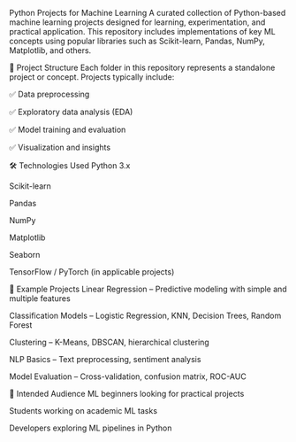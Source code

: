 Python Projects for Machine Learning
A curated collection of Python-based machine learning projects designed for learning, experimentation, and practical application. This repository includes implementations of key ML concepts using popular libraries such as Scikit-learn, Pandas, NumPy, Matplotlib, and others.

📂 Project Structure
Each folder in this repository represents a standalone project or concept. Projects typically include:

✅ Data preprocessing

✅ Exploratory data analysis (EDA)

✅ Model training and evaluation

✅ Visualization and insights

🛠️ Technologies Used
Python 3.x

Scikit-learn

Pandas

NumPy

Matplotlib

Seaborn

TensorFlow / PyTorch (in applicable projects)



📘 Example Projects
Linear Regression – Predictive modeling with simple and multiple features

Classification Models – Logistic Regression, KNN, Decision Trees, Random Forest

Clustering – K-Means, DBSCAN, hierarchical clustering

NLP Basics – Text preprocessing, sentiment analysis

Model Evaluation – Cross-validation, confusion matrix, ROC-AUC



🧠 Intended Audience
ML beginners looking for practical projects

Students working on academic ML tasks

Developers exploring ML pipelines in Python




